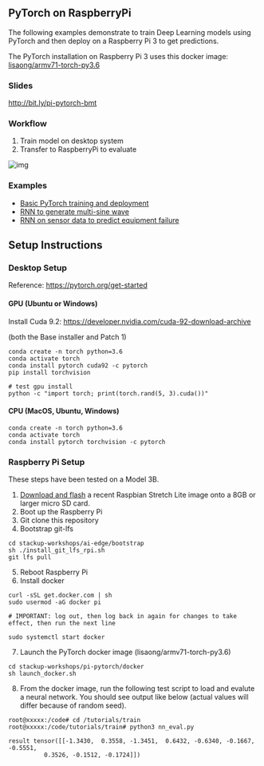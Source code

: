 ## PyTorch on RaspberryPi

The following examples demonstrate to train Deep Learning models using PyTorch and then deploy on a Raspberry Pi 3 to get predictions.

The PyTorch installation on Raspberry Pi 3 uses this docker image: [lisaong/armv71-torch-py3.6](https://hub.docker.com/r/lisaong/armv71-torch-py3.6/)

### Slides
http://bit.ly/pi-pytorch-bmt

### Workflow

1. Train model on desktop system
2. Transfer to RaspberryPi to evaluate

![img](https://github.com/lisaong/stackup-workshops/raw/master/pi-pytorch/assets/PyTorch%20with%20Raspberry%20Pi.png)

### Examples
- [Basic PyTorch training and deployment](tutorials/train/README.md)
- [RNN to generate multi-sine wave](tutorials/rnn/README.md)
- [RNN on sensor data to predict equipment failure](tutorials/sensor/README.md)

## Setup Instructions
### Desktop Setup

Reference: https://pytorch.org/get-started

#### GPU (Ubuntu or Windows)

Install Cuda 9.2:
https://developer.nvidia.com/cuda-92-download-archive

(both the Base installer and Patch 1)

```
conda create -n torch python=3.6
conda activate torch
conda install pytorch cuda92 -c pytorch
pip install torchvision

# test gpu install
python -c "import torch; print(torch.rand(5, 3).cuda())"
```

#### CPU (MacOS, Ubuntu, Windows)

```
conda create -n torch python=3.6
conda activate torch
conda install pytorch torchvision -c pytorch
```

### Raspberry Pi Setup

These steps have been tested on a Model 3B.

1. [Download and flash](https://www.raspberrypi.org/downloads/raspbian) a recent Raspbian Stretch Lite image onto a 8GB or larger micro SD card.
2. Boot up the Raspberry Pi
3. Git clone this repository
4. Bootstrap git-lfs
```
cd stackup-workshops/ai-edge/bootstrap
sh ./install_git_lfs_rpi.sh
git lfs pull
```
5. Reboot Raspberry Pi
6. Install docker
```
curl -sSL get.docker.com | sh
sudo usermod -aG docker pi

# IMPORTANT: log out, then log back in again for changes to take effect, then run the next line

sudo systemctl start docker
```
7. Launch the PyTorch docker image (lisaong/armv71-torch-py3.6)
```
cd stackup-workshops/pi-pytorch/docker
sh launch_docker.sh
```
8. From the docker image, run the following test script to load and evalute a neural network. You should see output like below (actual values will differ because of random seed).
```
root@xxxxx:/code# cd /tutorials/train
root@xxxxx:/code/tutorials/train# python3 nn_eval.py

result tensor([[-1.3430,  0.3558, -1.3451,  0.6432, -0.6340, -0.1667, -0.5551,
          0.3526, -0.1512, -0.1724]])
```
